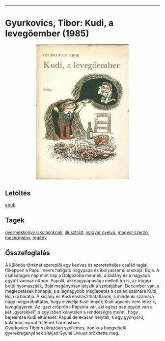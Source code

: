 <hr/>

# <a name="id_1276">Gyurkovics, Tibor: Kudi, a levegőember (1985)</a>
<center><img src="https://github.com/BercziSandor/calibre_lib/raw/main/main/Gyurkovics%2C%20Tibor/Kudi%2C%20a%20levegoember%20%281276%29/cover.jpg" alt="cover" width="300"/></center>

## Letöltés
[epub](https://github.com/BercziSandor/calibre_lib/raw/main/main/Gyurkovics%2C%20Tibor/Kudi%2C%20a%20levegoember%20%281276%29/Kudi%2C%20a%20levegoember%20-%20Gyurkovics%2C%20Tibor.epub)

## Tagek
[gyermekkönyv iskolásoknak](https://github.com/berczisandor/calibre_lib/blob/main/main/_tags/gyermekk%c3%b6nyv%20iskol%c3%a1soknak.md), [illusztrált](https://github.com/berczisandor/calibre_lib/blob/main/main/_tags/illusztr%c3%a1lt.md), [magyar nyelvű](https://github.com/berczisandor/calibre_lib/blob/main/main/_tags/magyar%20nyelv%c5%b1.md), [magyar szerző](https://github.com/berczisandor/calibre_lib/blob/main/main/_tags/magyar%20szerz%c5%91.md), [meseregény](https://github.com/berczisandor/calibre_lib/blob/main/main/_tags/mesereg%c3%a9ny.md), [regény](https://github.com/berczisandor/calibre_lib/blob/main/main/_tags/reg%c3%a9ny.md)

## Összefoglalás
<div>
<p>A különös történet szereplői egy kedves és szeretetteljes család tagjai, főképpen a Papuli névre hallgató nagypapa és ibolyaszemű unokája, Boja. A családtagok nap mint nap a Dolgozóba mennek, a kislány és a nagyapa együtt vannak otthon. Papulit, aki nagypapasága mellett író is, az írógép betűi nyomasztják, Boja magányosan játszik a szobájában. December van, a meglepetések hónapja, s a legnagyobb meglepetés a család számára Kudi, Boja új barátja. A kislány és Kudi elválaszthatatlanok, s mindenki számára nagy megpróbáltatás, hogy elviselje Kudi lényét; Kudi ugyanis nem létezik, levegőgyerek. Az igazi erőpróba Papulira vár, aki egész nap együtt van a két „gyerekkel”, s egy ízben kénytelen a rendőrségre menni, hogy bejelentse Kudi eltűnését. Papuli derekasan helytáll, s egy gyönyörű, kalandos nyarat töltenek hármasban.<br>Gyurkovics Tibor szikrázóan szellemes, ironikus hangvételű gyerekregényének alakjait Gyulai Liviusz örökítette meg.</p></div>


